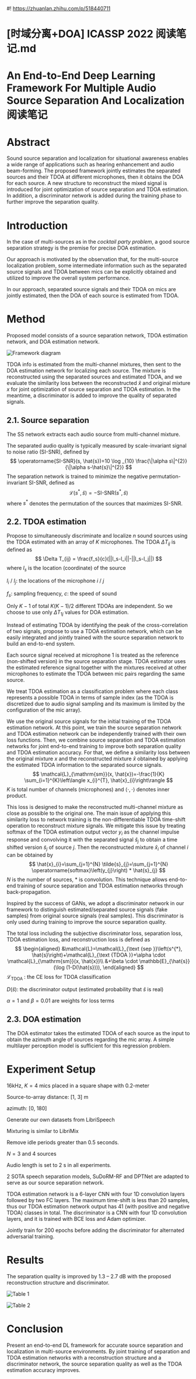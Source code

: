 #! https://zhuanlan.zhihu.com/p/518440711
# [时域分离+DOA] ICASSP 2022 阅读笔记.md

# An End-to-End Deep Learning Framework For Multiple Audio Source Separation And Localization 阅读笔记
# Abstract
Sound source separation and localization for situational awareness enables a wide range of applications such as hearing enhancement and audio beam-forming.
The proposed framework jointly estimates the separated sources and their TDOA at different microphones, then it obtains the DOA for each source. A new structure to reconstruct the mixed signal is introduced for joint optimization of source separation and TDOA estimation. In addition, a discriminator network is added during the training phase to further improve the separation quality.

# Introduction
In the case of multi-sources as in the *cocktail party problem*, a good source separation strategy is the premise for precise DOA estimation.

Our approach is motivated by the observation that, for the multi-source localization problem, some intermediate information such as the separated source signals and TDOA between mics can be explicitly obtained and utilized to improve the overall system performance.

In our approach, separated source signals and their TDOA on mics are jointly estimated, then the DOA of each source is estimated from TDOA.

# Method
Proposed model consists of a source separation network, TDOA estimation network, and DOA estimation network.

![Framework diagram](https://raw.githubusercontent.com/FYJNEVERFOLLOWS/Picture-Bed/main/202205/20220521165932.png)

TDOA info is estimated from the multi-channel mixtures, then sent to the DOA estimation network for localizing each source. The mixture is reconstructed using the separated sources and estimated TDOA, and we evaluate the similarity loss between the reconstructed $\hat{x}$ and original mixture $x$ for joint optimization of source separation and TDOA estimation. In the meantime, a discriminator is added to improve the quality of separated signals.

## 2.1. Source separation
The SS network extracts each audio source from multi-channel mixture. 

The separated audio quality is typically measured by scale-invariant signal to noise ratio (SI-SNR), defined by
$$
\operatorname{SI-SNR}(s, \hat{s})=10 \log _{10} \frac{\|\alpha s\|^{2}}{\|\alpha s-\hat{s}\|^{2}}
$$
The separation network is trained to minimize the negative permutation-invariant SI-SNR, defined as
$$
\mathcal{L}(s^*,\hat{s})=-\text{SI-SNR}(s^*,\hat{s})
$$
where $s^*$ denotes the permutation of the sources that maximizes SI-SNR.

## 2.2. TDOA estimation
Propose to simultaneously discriminate and localize $n$ sound sources using the TDOA estimated with an array of $K$ microphones. The TDOA $\Delta T_{ij}$ is defined as
$$
\Delta T_{ij} = \frac{f_s}{c}(||l_s-l_i||-||l_s-l_j||)
$$
where $l_s$ is the location (coordinate) of the source

$l_i$ / $l_j$: the locations of the microphone $i$ / $j$

$f_s$: sampling frequency, $c$: the speed of sound

Only $K-1$ of total $K(K-1)/2$ different TDOAs are independent. So we choose to use only $\Delta T_{1j}$ values for DOA estimation.

Instead of estimating TDOA by identifying the peak of the cross-correlation of two signals, propose to use a TDOA estimation network, which can be easily integrated and jointly trained with the source separation network to build an end-to-end system.

Each source signal received at microphone 1 is treated as the reference (non-shifted version) in the source separation stage. TDOA estimator uses the estimated reference signal together with the mixtures received at other microphones to estimate the TDOA between mic pairs regarding the same source.

We treat TDOA estimation as a classification problem where each class represents a possible TDOA in terms of sample index (as the TDOA is discretized due to audio signal sampling and its maximum is limited by the configuration of the mic array).

We use the original source signals for the initial training of the TDOA estimation network. At this point, we train the source separation network and TDOA estimation network can be independently trained with their own loss functions. Then, we combine source separation and TDOA estimation networks for joint end-to-end training to improve both separation quality and TDOA estimation accuracy. For that, we define a similarity loss between the original mixture $x$ and the reconstructed mixture $\hat{x}$ obtained by applying the estimated TDOA information to the separated source signals.
$$
\mathcal{L}_{\mathrm{sm}}(x, \hat{x})=-\frac{1}{K} \sum_{i=1}^{K}\left\langle x_{i}^{T}, \hat{x}_{i}\right\rangle
$$
$K$ is total number of channels (microphones) and $\left\langle\cdot,\cdot\right\rangle$ denotes inner product.

This loss is designed to make the reconstructed multi-channel mixture as close as possible to the original one. The main issue of applying this similarity loss to network training is the non-differentiable TDOA time-shift operation to reconstruct mixture signals. We mitigate this issue by treating softmax of the TDOA estimation output vector $y_i$ as the channel impulse response and convolving it with the separated signal $\hat{s}_j$ to obtain a time shifted version $\widetilde{s}_j$ of source $j$. Then the reconstructed mixture $\hat{x}_i$ of channel $i$ can be obtained by
$$
\hat{x}_{i}=\sum_{j=1}^{N} \tilde{s}_{j}=\sum_{j=1}^{N} \operatorname{softmax}\left(y_{j}\right) * \hat{s}_{j}
$$
$N$ is the number of sources, $*$ is convolution. This technique allows end-to-end training of source separation and TDOA estimation networks through back-propagation.

Inspired by the success of GANs, we adopt a discriminator network in our framework to distinguish estimated/separated source signals (fake samples) from original source signals (real samples). This discriminator is only used during training to improve the source separation quality.

The total loss including the subjective discriminator loss, separation loss, TDOA estimation loss, and reconstruction loss is defined as
$$
\begin{aligned}
&\mathcal{L}=\mathcal{L}_{\text {sep }}\left(s^{*}, \hat{s}\right)+\mathcal{L}_{\text {TDOA }}+\alpha \cdot \mathcal{L}_{\mathrm{sm}}(x, \hat{x})\\
&+\beta \cdot \mathbb{E}_{\hat{s}}(\log (1-D(\hat{s}))),
\end{aligned}
$$
$\mathcal{L}_{\text {TDOA }}$: the CE loss for TDOA classification

$D(\hat{s})$: the discriminator output (estimated probability that $\hat{s}$ is real)

$\alpha=1$ and $\beta=0.01$ are weights for loss terms

## 2.3. DOA estimation
The DOA estimator takes the estimated TDOA of each source as the input to obtain the azimuth angle of sources regarding the mic array. A simple multilayer perception model is sufficient for this regression problem.

# Experiment Setup
16kHz, $K=4$ mics placed in a square shape with 0.2-meter

Source-to-array distance: [1, 3] m

azimuth: [0, 180]

Generate our own datasets from LibriSpeech

Mixturing is similar to LibriMix

Remove idle periods greater than 0.5 seconds.

$N=3\ \text{and}\ 4$ sources

Audio length is set to 2 s in all experiments.

2 SOTA speech separation models, SuDoRM-RF and DPTNet are adapted to serve as our source separation network.

TDOA estimation network is a 6-layer CNN with four 1D convolution layers followed by two FC layers. The maximum time-shift is less than 20 samples, thus our TDOA estimation network output has 41 (with positive and negative TDOA) classes in total. The discriminator is a CNN with four 1D convolution layers, and it is trained with BCE loss and Adam optimizer.

Jointly train for 200 epochs before adding the discriminator for alternated adversarial training.

# Results
The separation quality is improved by 1.3 – 2.7 dB with the proposed reconstruction structure and discriminator.

![Table 1](https://raw.githubusercontent.com/FYJNEVERFOLLOWS/Picture-Bed/main/202205/20220522222942.png)

![Table 2](https://raw.githubusercontent.com/FYJNEVERFOLLOWS/Picture-Bed/main/202205/20220522223012.png)

# Conclusion
Present an end-to-end DL framework for accurate source separation and localization in multi-source environments. By joint training of separation and TDOA estimation networks with a reconstruction structure and a discriminator network, the source separation quality as well as the TDOA estimation accuracy improves.